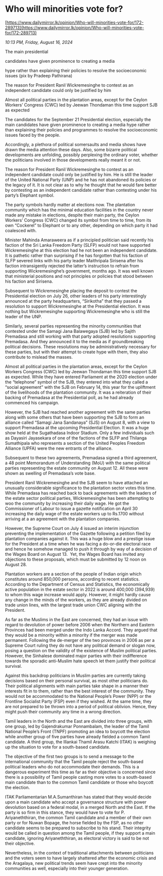 # Who will minorities  vote for?

[https://www.dailymirror.lk/opinion/Who-will-minorities-vote-for/172-289713](https://www.dailymirror.lk/opinion/Who-will-minorities-vote-for/172-289713)

*10:13 PM, Friday, August 16, 2024*

The main presidential

candidates have given prominence to creating a media

hype rather than explaining their policies to resolve the socioeconomic issues (pix by Pradeep Pathirana)

The reason for President Ranil Wickremesinghe to contest as an independent candidate could only be justified by him

Almost all political parties in the plantation areas, except for the Ceylon Workers’ Congress (CWC) led by Jeewan Thondaman this time support SJB as expected

The candidates for the September 21 Presidential election, especially the main candidates have given prominence to creating a media hype rather than explaining their policies and programmes to resolve the socioeconomic issues faced by the people.

Accordingly, a plethora of political somersaults and media shows have drawn the media attention these days. Also, some bizarre political developments are unfolding, possibly perplexing the ordinary voter, whether the politicians involved in those developments really meant it or not.

The reason for President Ranil Wickremesinghe to contest as an independent candidate could only be justified by him. He is still the leader of the United National Party (UNP) and he has not abandoned its policies or the legacy of it. It is not clear as to why he thought that he would fare better by contesting as an independent candidate rather than contesting under his party’s Elephant symbol.

The party symbols hardly matter at elections now. The plantation community which has the minimal education facilities in the country never made any mistake in elections, despite their main party, the Ceylon Workers’ Congress (CWC) changed its symbol from time to time, from its own “Cockerel” to Elephant or to any other, depending on which party it had coalesced with.

Minister Mahinda Amaraweera as if a principled politician said recently his faction of the Sri Lanka Freedom Party (SLFP) would not have supported Wickremesinghe at this election had he not been an independent candidate. It is pathetic rather than surprising if he has forgotten that his faction of SLFP severed links with his party leader Maithripala Sirisena after his faction intransigently rejected the latter’s instruction to refrain from supporting Wickremesinghe’s government, months ago. It was well known that ministerial positions and not principles or policies that stood between his faction and Sirisena.

Subsequent to Wickremesinghe placing the deposit to contest the Presidential election on July 26, other leaders of his party interestingly announced at the party headquarters, “Sirikotha” that they passed a resolution to support Wickremesinghe at the Presidential election. It was nothing but Wickremesinghe supporting Wickremesinghe who is still the leader of the UNP.

Similarly, several parties representing the minority communities that contested under the Samagi Jana Balawegaya (SJB) led by Sajith Premadasa and still working with that party adopted resolutions supporting Premadasa. And they announced it to the media as if groundbreaking political decisions. These resolutions may be administratively necessary for these parties, but with their attempt to create hype with them, they also contribute to mislead the masses.

Almost all political parties in the plantation areas, except for the Ceylon Workers Congress (CWC) led by Jeewan Thondaman this time support SJB as expected. While they have entered Parliament at the 2020 election under the “telephone” symbol of the SJB, they entered into what they called a “social agreement” with the SJB on February 14, this year for the upliftment of the livelihoods of the plantation community. It was a reiteration of their backing of Premadasa at the Presidential poll, as he had already commenced his campaign.

However, the SJB had reached another agreement with the same parties along with some others that have been supporting the SJB to form an alliance called “Samagi Jana Sandanaya” (SJS) on August 8, with a view to support Premadasa at the upcoming Presidential Election. It was a huge show held at the Sugathadasa Indoor Stadium. Only a few individuals such as Dayasiri Jayasekara of one of the factions of the SLFP and Thilanga Sumathipala who represents a section of the United Peoples Freedom Alliance (UPFA) were the new entrants of the alliance.

Subsequent to these two agreements, Premadasa signed a third agreement, a 48 point Memorandum of Understanding (MoU) with the same political parties representing the estate community on August 12. All these were shown as swelling of Premadasa’s vote base.

President Ranil Wickremesinghe and the SJB seem to have attached an unusually considerable significance to the plantation sector votes this time. While Premadasa has reached back to back agreements with the leaders of the estate sector political parties, Wickremesinghe has been attempting to woo the community by increasing their daily wage. He got the Commissioner of Labour to issue a gazette notification on April 30 increasing the daily wage of the estate workers up to Rs.1700 without arriving at a an agreement with the plantation companies.

However, the Supreme Court on July 4 issued an interim injunction preventing the implementation of the Gazette following a petition filed by plantation companies against it. This was a huge blow and a prestige issue for the President at a time when he was facing a do-or-die electoral race and hence he somehow managed to push it through by way of a decision of the Wages Board on August 13.  Yet, the Wages Board has invited any objections to these proposals, which must be submitted by 12 noon on August 28.

Plantation workers are a section of the people of Indian origin which constitutes around 850,000 persons, according to recent statistics. According to the Department of Census and Statistics, the economically active population in the estate sector in 2022 is around 400,000 (394,939) to whom this wage increase would apply. However, it might hardly cause any change in the minds of the workers, as they are already divided on trade union lines, with the largest trade union CWC aligning with the President.

As far as the Muslims in the East are concerned, they had an issue with regard to devolution of power before 2006 when the Northern and Eastern Provinces had been merged under the Indo Lanka Accord. They argued that they would be a minority within a minority if the merger was made permanent. Following the de-merger of the two provinces in 2006 as per a Supreme Court ruling they do not have any political demand or slogan now, posing a question on the validity of the existence of Muslim political parties. However, the Sinhalese dominated major parties with their indifference towards the sporadic anti-Muslim hate speech let them justify their political survival.

Against this backdrop politicians in Muslim parties are currently taking decisions based on their personal survival, as most other politicians do. Their political alignments with main parties take shape in a manner their interests fit in to them, rather than the best interest of the community. They would not be accommodated to the National People’s Power (NPP) or the Frontline Socialist Party (FSP) even if they wished. At the same time, they are not prepared to be thrown into a period of political oblivion. Hence, they might push their community any time in a wrong direction.

Tamil leaders in the North and the East are divided into three groups, with one group, led by Gajendrakumar Ponnambalam, the leader of the Tamil National People’s Front (TNPF) promoting an idea to boycott the election while another group of five parties have already fielded a common Tamil candidate. A third group, the Illankai Thamil Arasu Katchi (ITAK) is weighing up the situation to vote for a south-based candidate.

The objective of the first two groups is to send a message to the international community that the Tamil people reject the south-based political leaders who do not accommodate their demands. This is a dangerous experiment this time as far as their objective is concerned since there is a possibility of Tamil people casting more votes to a south-based main candidate than to the common Tamil candidate or those who boycott the election.

ITAK Parliamentarian M.A.Sumanthiran has stated that they would decide upon a main candidate who accept a governance structure with power devolution based on a federal modal, in a merged North and the East. If the party is so firm in this stance, they would have to vote for P. Ariyaneththiran, the common Tamil candidate and a member of their own party or for Nuwan Bopage, the horse fielded by the FSP, as no other candidate seems to be prepared to subscribe to his stand. Their integrity would be called in question among the Tamil people, if they support a main candidate, ignoring Ariyaneththiran, as electoral victory is said to be not their objective.

Nevertheless, in the context of traditional attachments between politicians and the voters seem to have largely shattered after the economic crisis and the Aragalaya, new political trends seem have crept into the minority communities as well, especially into their younger generation.

